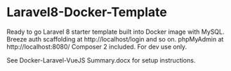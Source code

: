 # Laravel8-Docker-Template
Ready to go Laravel 8 starter template built into Docker image with MySQL.
Breeze auth scaffolding at http://localhost/login and so on.
phpMyAdmin at http://localhost:8080/
Composer 2 included.
For dev use only.

See Docker-Laravel-VueJS Summary.docx for setup instructions.
